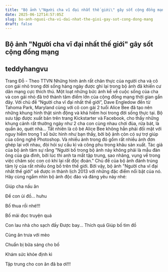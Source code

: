 ```yaml
---
title: "Bộ ảnh \"Người cha vĩ đại nhất thế giới\" gây sốt cộng đồng mạng"
date: 2025-06-12T14:57:05Z
slug: bo-anh-nguoi-cha-vi-dai-nhat-the-gioi-gay-sot-cong-dong-mang
draft: false
---
```


## Bộ ảnh "Người cha vĩ đại nhất thế giới" gây sốt cộng đồng mạng

## teddyhangvu

Trang Đỗ - Theo TTVN
Những hình ảnh rất chân thực của người cha và cô con gái nhỏ trong đời sống hàng ngày được ghi lại trong bộ ảnh đã khiến cư dân mạng cực thích thú.
Một loạt những bức ảnh kể về cuộc sống của cha và con gái nhỏ đã trở thành tâm điểm lớn của cộng đồng mạng thời gian gần đây.
Với chủ đề “Người cha vĩ đại nhất thế giới”, Dave Engledow đến từ Tahoma Park, Maryland cùng với cô con gái 2 tuổi Alice Bee đã tạo nên những khung hình thật sinh động và khá hiếm hoi trong đời sống thực tại.
Bộ sưu tập được xuất bản trên trang Kickstarter và Facebook, cho thấy những khung cảnh rất thường ngày như 2 cha con cùng nhau chơi đùa, rửa bát, là quần áo, quét nhà…
Tất nhiên là cô bé Alice Bee không hẳn phải đối mặt với nguy hiểm trong 1 số bức hình như bạn thấy, bởi bộ ảnh còn có sự trợ giúp của công nghệ Photoshop. Và nhiều ảnh trong đó gồm rất nhiều ảnh đơn ghép lại với nhau, đòi hỏi sự cầu kì và công phu trong khâu sản xuất.
Tác giả của bộ ảnh tâm sự rằng "Người bố trong bộ ảnh này không phải là mẫu đàn ông của gia đình, bởi lúc thì anh ta mất tập trung, sao nhãng, vụng về trong việc chăm sóc con có khi lại rất độc đoán."
Chủ đề của bộ ảnh đánh trúng tâm lý của rất nhiều ông bố trên thế giới. Bởi vậy, bộ ảnh "Người cha vĩ đại nhất thế giới" sẽ được in thành lịch 2013 với những đặc điểm nổi bật của nó. 
Hãy cùng ngắm nhìn bộ ảnh độc đáo và đáng yêu này nhé:

Giúp cha nấu ăn  
 
 
Để con ủi đồ... huhu 

Bố thua rồi nhé!!! 

 

 

Bố mải đọc truyện quá 

Con lau nhà cho sạch đấy 
Được bay... Thích quá 
Giúp bố tìm đồ 

 

Cùng ăn trưa với mèo  

 

 




Chuẩn bị bữa sáng cho bố 

 

 

 

 

Khám sức khỏe định kì
 

 

 

Tập trung cho con ăn đã ba ơi!!!